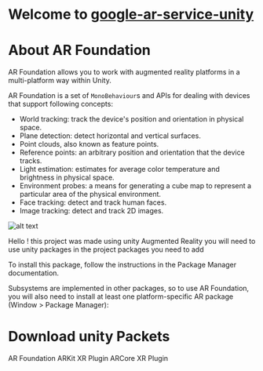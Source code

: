 # Welcome to [google-ar-service-unity](https://github.com/mertcanaltin/google-ar-service-unity)

# About AR Foundation

AR Foundation allows you to work with augmented reality platforms in a multi-platform way within Unity.

AR Foundation is a set of  `MonoBehaviour`s and APIs for dealing with devices that support following concepts:

-   World tracking: track the device's position and orientation in physical space.
-   Plane detection: detect horizontal and vertical surfaces.
-   Point clouds, also known as feature points.
-   Reference points: an arbitrary position and orientation that the device tracks.
-   Light estimation: estimates for average color temperature and brightness in physical space.
-   Environment probes: a means for generating a cube map to represent a particular area of the physical environment.
-   Face tracking: detect and track human faces.
-   Image tracking: detect and track 2D images.




![alt text](https://unity3d.com/profiles/unity3d/themes/unity/images/eloqua/article/Unity-AR-Vuforia.jpg)

Hello ! this project was made using unity Augmented Reality you will need to use unity packages in the project
packages you need to add

To install this package, follow the instructions in the Package Manager documentation.

Subsystems are implemented in other packages, so to use AR Foundation, you will also need to install at least one platform-specific AR package (Window > Package Manager):
# Download unity Packets
AR Foundation
ARKit XR Plugin
ARCore XR Plugin





